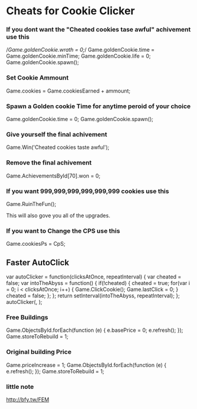 # Cheats for Cookie Clicker

### If you dont want the "Cheated cookies tase awful" achivement use this
/*Game.goldenCookie.wrath = 0;*/
Game.goldenCookie.time = Game.goldenCookie.minTime;
Game.goldenCookie.life = 0;
Game.goldenCookie.spawn();

### Set Cookie Ammount
Game.cookies = Game.cookiesEarned + ammount;

### Spawn a Golden cookie Time for anytime peroid of your choice
Game.goldenCookie.time = 0;
Game.goldenCookie.spawn();

### Give yourself the final achivement
Game.Win('Cheated cookies taste awful');

### Remove the final achivement
Game.AchievementsById[70].won = 0;

### If you want 999,999,999,999,999,999 cookies use this
Game.RuinTheFun();

This will also gove you all of the upgrades.

### If you want to Change the CPS use this
Game.cookiesPs = CpS;

## Faster AutoClick
var autoClicker = function(clicksAtOnce, repeatInterval) {
    var cheated = false;
    var intoTheAbyss = function() {
        if(!cheated) {
            cheated = true;
            for(var i = 0; i < clicksAtOnce; i++) {
                Game.ClickCookie();
                Game.lastClick = 0;
            }
            cheated = false;
        };
    };
    return setInterval(intoTheAbyss, repeatInterval);
};
autoClicker(<amount of clicks>, <milliseconds interval>);

### Free Buildings
Game.ObjectsById.forEach(function (e) {
    e.basePrice = 0;
    e.refresh();
});
Game.storeToRebuild = 1;

### Original building Price
Game.priceIncrease = 1;
Game.ObjectsById.forEach(function (e) {
     e.refresh();
});
Game.storeToRebuild = 1;

### little note
http://bfy.tw/FEM
